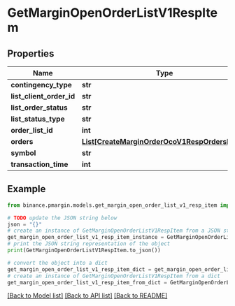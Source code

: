 # GetMarginOpenOrderListV1RespItem


## Properties

Name | Type | Description | Notes
------------ | ------------- | ------------- | -------------
**contingency_type** | **str** |  | [optional] 
**list_client_order_id** | **str** |  | [optional] 
**list_order_status** | **str** |  | [optional] 
**list_status_type** | **str** |  | [optional] 
**order_list_id** | **int** |  | [optional] 
**orders** | [**List[CreateMarginOrderOcoV1RespOrdersInner]**](CreateMarginOrderOcoV1RespOrdersInner.md) |  | [optional] 
**symbol** | **str** |  | [optional] 
**transaction_time** | **int** |  | [optional] 

## Example

```python
from binance.pmargin.models.get_margin_open_order_list_v1_resp_item import GetMarginOpenOrderListV1RespItem

# TODO update the JSON string below
json = "{}"
# create an instance of GetMarginOpenOrderListV1RespItem from a JSON string
get_margin_open_order_list_v1_resp_item_instance = GetMarginOpenOrderListV1RespItem.from_json(json)
# print the JSON string representation of the object
print(GetMarginOpenOrderListV1RespItem.to_json())

# convert the object into a dict
get_margin_open_order_list_v1_resp_item_dict = get_margin_open_order_list_v1_resp_item_instance.to_dict()
# create an instance of GetMarginOpenOrderListV1RespItem from a dict
get_margin_open_order_list_v1_resp_item_from_dict = GetMarginOpenOrderListV1RespItem.from_dict(get_margin_open_order_list_v1_resp_item_dict)
```
[[Back to Model list]](../README.md#documentation-for-models) [[Back to API list]](../README.md#documentation-for-api-endpoints) [[Back to README]](../README.md)



